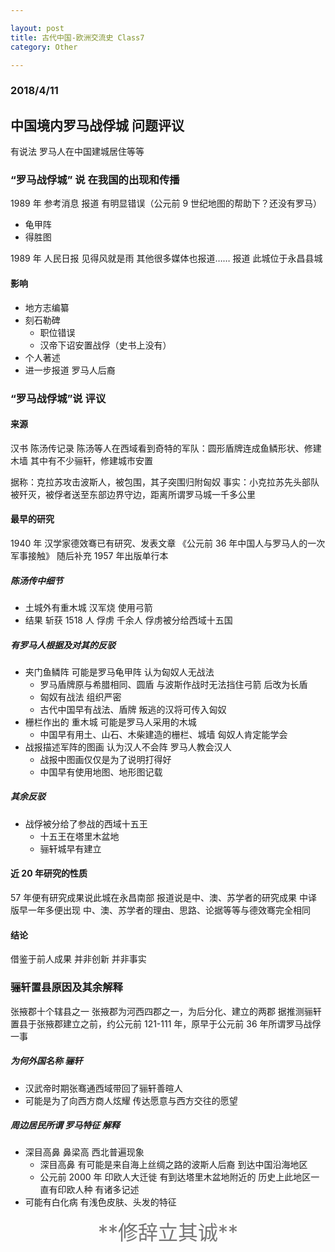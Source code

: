 ```yaml
---

layout: post
title: 古代中国-欧洲交流史 Class7
category: Other

---
```

### 2018/4/11
## 中国境内罗马战俘城 问题评议
有说法 罗马人在中国建城居住等等

### “罗马战俘城” 说 在我国的出现和传播
1989 年 参考消息 报道 有明显错误（公元前 9 世纪地图的帮助下？还没有罗马）
- 龟甲阵
- 得胜图

<!--description-->

1989 年 人民日报 见得风就是雨
其他很多媒体也报道……
报道 此城位于永昌县城

#### 影响
- 地方志编纂
- 刻石勒碑
    - 职位错误
    - 汉帝下诏安置战俘（史书上没有）
- 个人著述
- 进一步报道 罗马人后裔

### “罗马战俘城”说 评议
#### 来源
汉书 陈汤传记录
陈汤等人在西域看到奇特的军队：圆形盾牌连成鱼鳞形状、修建木墙
其中有不少骊轩，修建城市安置

据称：克拉苏攻击波斯人，被包围，其子突围归附匈奴
事实：小克拉苏先头部队被歼灭，被俘者送至东部边界守边，距离所谓罗马城一千多公里

#### 最早的研究
1940 年 汉学家德效骞已有研究、发表文章 《公元前 36 年中国人与罗马人的一次军事接触》
随后补充 1957 年出版单行本

##### 陈汤传中细节
- 土城外有重木城 汉军烧 使用弓箭
- 结果 斩获 1518 人 俘虏 千余人 俘虏被分给西域十五国

##### 有罗马人根据及对其的反驳
- 夹门鱼鳞阵 可能是罗马龟甲阵 认为匈奴人无战法
    - 罗马盾牌原与希腊相同、圆盾 与波斯作战时无法挡住弓箭 后改为长盾
    - 匈奴有战法 组织严密
    - 古代中国早有战法、盾牌 叛逃的汉将可传入匈奴
- 栅栏作出的 重木城 可能是罗马人采用的木城
    - 中国早有用土、山石、木柴建造的栅栏、城墙 匈奴人肯定能学会
- 战报描述军阵的图画 认为汉人不会阵 罗马人教会汉人
    - 战报中图画仅仅是为了说明打得好
    - 中国早有使用地图、地形图记载

##### 其余反驳
- 战俘被分给了参战的西域十五王
    - 十五王在塔里木盆地
    - 骊轩城早有建立

#### 近 20 年研究的性质
57 年便有研究成果说此城在永昌南部
报道说是中、澳、苏学者的研究成果
中译版早一年多便出现
中、澳、苏学者的理由、思路、论据等等与德效骞完全相同

#### 结论
借鉴于前人成果 并非创新
并非事实

### 骊轩置县原因及其余解释
张掖郡十个辖县之一
张掖郡为河西四郡之一，为后分化、建立的两郡
据推测骊轩置县于张掖郡建立之前，约公元前 121-111 年，原早于公元前 36 年所谓罗马战俘一事

##### 为何外国名称 骊轩
- 汉武帝时期张骞通西域带回了骊轩善暄人
- 可能是为了向西方商人炫耀 传达愿意与西方交往的愿望

##### 周边居民所谓 罗马特征 解释
- 深目高鼻 鼻梁高 西北普遍现象
    - 深目高鼻 有可能是来自海上丝绸之路的波斯人后裔 到达中国沿海地区
    - 公元前 2000 年 印欧人大迁徙 有到达塔里木盆地附近的 历史上此地区一直有印欧人种 有诸多记述
- 可能有白化病 有浅色皮肤、头发的特征


<center> <font size="6" color="#777">
**修辞立其诚**
</font> </center>
